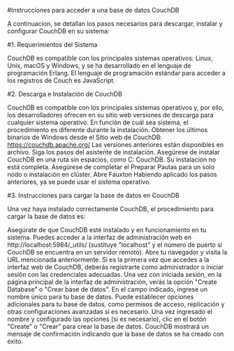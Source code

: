 #Instrucciones para acceder a una base de datos CouchDB

A continuacion, se detallan los pasos necesarios para descargar, instalar y configurar CouchDB en su sistema: 

#1. Requerimientos del Sistema

CouchDB es compatible con los principales sistemas operativos: Linux, Unix, macOS y Windows, y se ha desarrollado en el lenguaje de programación Erlang. El lenguaje de programación estándar para acceder a los registros de Couch es JavaScript.

#2. Descarga e Instalación de CouchDB

CouchDB es compatible con los principales sistemas operativos y, por ello, los desarrolladores ofrecen en su  sitio web versiones de descarga para cualquier sistema operativo. En función de cuál sea sistema, el procedimiento es diferente durante la instalación. 
Obtener los últimos binarios de Windows desde el Sitio web de CouchDB: https://couchdb.apache.org/
Las versiones anteriores están disponibles en archivo.
Siga los pasos del asistente de instalación.
Asegúrese de instalar CouchDB en una ruta sin espacios, como C: CouchDB.
Su instalación no está completa. Asegúrese de completar el Preparar Pautas para un solo nodo o instalación en clúster.
Abre Fauxton
Habiendo aplicado los pasos anteriores, ya se puede usar el sistema operativo.

#3. Instrucciones para cargar la base de datos en CouchDB

Una vez haya instalado correctamente CouchDB, el procedimiento para cargar la base de datos es: 

Asegúrate de que CouchDB esté instalado y en funcionamiento en tu sistema. Puedes acceder a la interfaz de administración web en http://localhost:5984/_utils/ (sustituye "localhost" y el número de puerto si CouchDB se encuentra en un servidor remoto).
Abre tu navegador y visita la URL mencionada anteriormente.
Si es la primera vez que accedes a la interfaz web de CouchDB, deberás registrarte como administrador o iniciar sesión con las credenciales adecuadas.
Una vez con iniciada sesión, en la página principal de la interfaz de administración, verás la opción "Create Database" o "Crear base de datos". 
En el campo indicado, ingrese un nombre único para tu base de datos. 
Puede establecer opciones adicionales para tu base de datos, como permisos de acceso, replicación y otras configuraciones avanzadas si es necesario.
Una vez ingresado el nombre y configurado las opciones (si es necesario), clic en el botón "Create" o "Crear" para crear la base de datos.
CouchDB mostrará un mensaje de confirmación indicando que la base de datos se ha creado con éxito.
